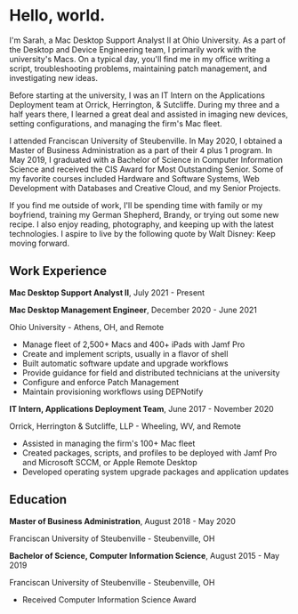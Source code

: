 # Hello, world.

I'm Sarah, a Mac Desktop Support Analyst II at Ohio University. As a part of the Desktop and Device Engineering team, I primarily work with the university's Macs. On a typical day, you'll find me in my office writing a script, troubleshooting problems, maintaining patch management, and investigating new ideas. 

Before starting at the university, I was an IT Intern on the Applications Deployment team at Orrick, Herrington, & Sutcliffe. During my three and a half years there, I learned a great deal and assisted in imaging new devices, setting configurations, and managing the firm's Mac fleet. 

I attended Franciscan University of Steubenville. In May 2020, I obtained a Master of Business Administration as a part of their 4 plus 1 program. In May 2019, I graduated with a Bachelor of Science in Computer Information Science and received the CIS Award for Most Outstanding Senior. Some of my favorite courses included Hardware and Software Systems, Web Development with Databases and Creative Cloud, and my Senior Projects.  

If you find me outside of work, I'll be spending time with family or my boyfriend, training my German Shepherd, Brandy, or trying out some new recipe. I also enjoy reading, photography, and keeping up with the latest technologies. I aspire to live by the following quote by Walt Disney: Keep moving forward. 

## Work Experience

**Mac Desktop Support Analyst II**, July 2021 - Present

**Mac Desktop Management Engineer**, December 2020 - June 2021

Ohio University - Athens, OH, and Remote

- Manage fleet of 2,500+ Macs and 400+ iPads with Jamf Pro
- Create and implement scripts, usually in a flavor of shell
- Built automatic software update and upgrade workflows
- Provide guidance for field and distributed technicians at the university
- Configure and enforce Patch Management 
- Maintain provisioning workflows using DEPNotify

**IT Intern, Applications Deployment Team**, June 2017 - November 2020

Orrick, Herrington & Sutcliffe, LLP - Wheeling, WV, and Remote

- Assisted in managing the firm's 100+ Mac fleet
- Created packages, scripts, and profiles to be deployed with Jamf Pro and Microsoft SCCM, or Apple Remote Desktop
- Developed operating system upgrade packages and application updates

## Education

**Master of Business Administration**, August 2018 - May 2020

Franciscan University of Steubenville - Steubenville, OH

**Bachelor of Science, Computer Information Science**, August 2015 - May 2019

Franciscan University of Steubenville - Steubenville, OH

- Received Computer Information Science Award